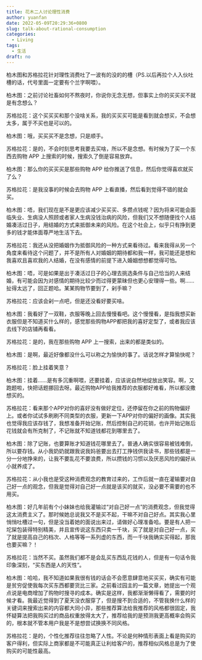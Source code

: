 ```yaml
---
title: 花木二人讨论理性消费
author: yuanfan
date: 2022-05-09T20:29:36+0800
slug: talk-about-rational-consumption
categories:
  - Living
tags:
  - 生活
draft: no
---
```


柏木图和苏格拉花针对理性消费吐了一波有的没的的槽（PS.以后再拉个人入伙吐槽的话，代号里面一定要有个兰字啊喂）。

<!--more-->

柏木图：之前讨论社畜如何不熬夜时，你说你无念无想，但事实上你的买买买不就是有念想么？

苏格拉花：这个买买买和那个没啥关系，我的买买买可能是看到就会想买，不会想太多，属于不买也是可以的。

柏木图：哦，买买买不是念想，只是顺手。

苏格拉花：是的，不会时刻思考我要去买啥，所以不是念想。有时候为了买一个东西去购物 APP 上搜索的时候，搜索久了倒是容易放弃。

柏木图：那么你的买买买是那些购物 APP 给你推送了信息，然后你觉得喜欢就买了么？

苏格拉花：是我没事的时候会去购物 APP 上看直播，然后看到觉得不错的就会买。

柏木图：唔，我们现在是不是更应该减少买买买、多攒点钱呢？因为将来可能会面临失业、生病没人照顾或者家人生病没钱治病的风险，但我们又不想随便找个人结婚凑活过日子，用结婚的方式来抵御未来的风险。在这个社会上，似乎只有挣到更多的钱才能体面尊严地生活下去。

苏格拉花：我还从没把婚姻作为抵御风险的一种方式来看待过。看来我得从另一个角度来看待这个问题了，并不是所有人对婚姻的期待都和我一样，我可能还是想和我喜欢且喜欢我的人结婚，在没有感情的前提下进入婚姻想想都觉得可怕。

柏木图：唔，可是如果是出于凑活过日子的心理去挑选条件与自己恰当的人来结婚，有可能会因为对感情的期待比较少而过得更蒙昧但也更心安理得一些。啊……扯得太远了，回正题哈。某某购物节要到了，剁手嘛？

苏格拉花：应该会剁一点吧，但是还没看好要买啥。

柏木图：我看好了一双鞋，衣服等晚上回去慢慢看吧。这个慢慢看，是指我想买新衣服但是不知道买什么样的，感觉那些购物APP都把我的喜好定型了，或者我应该去线下的店铺再看看。

苏格拉花：是的，我在那些购物 APP 上一搜索，出来的都是类似的。

柏木图：是啊，最近好像都没什么可以称之为愉快的事了。话说怎样才算愉快呢？

苏格拉花：脸上挂着笑意？

柏木图：挂着……是有多沉重啊喂，还要挂着，应该说自然地绽放出笑容。啊，又跑题啦，快把话题挪回去呀。最近购物APP给我推荐的衣服都好难看，所以都没撒想买的。

苏格拉花：看来那个APP对你的喜好没有做好定位，还停留在你之前的购物偏好上。或者你试试多刷刷不同类型的衣服，更新一下APP对你的偏好的画像。其实我也觉得我应该存钱了，我想准备开始记账，然后控制自己的花销，也许开始记账后花钱就会有所克制了，不记账就不知道钱都花到哪里去了。

柏木图：除了记账，也要算账才知道钱花哪里去了。普通人确实很容易被钱难倒，所以要存钱。从小我奶奶就跟我说我妈爸要出去打工挣钱供我读书，那些钱都是一分一分地挣来的，让我不要乱花不要浪费，所以攒钱的习惯以及厌恶风险的偏好从小就养成了。

苏格拉花：从小我也是受这种消费观念的教育过来的，工作后就一直在灌输要对自己好一点的观念，但我是觉得对自己好一点就是该买的就买，没必要不需要的也不用买。

柏木图：好几年前有个小妹妹也给我灌输过“对自己好一点”的消费观念，但我觉得这太消费主义了。那时候她总说我又不是买不起，干嘛不对自己好点。其实我心里悄悄吐槽过一句，但是没当着她的面说出来过，请做好心理准备哈。要是有人把一坨屎包装得特别精美，并且宣传说这东西只卖一千块，买了就是对自己好一点，买了就是提高自己的档次、人格等等一系列虚的东西，而一千块我确实买得起，那我也要买嘛？！

苏格拉花：当然不买。虽然我们都不是会乱买东西乱花钱的人，但是有一句话令我印象深刻，“买东西是人的天性”。

柏木图：哈哈，我不知道如果我很有钱的话会不会愿意肆意地买买买，确实有可能是贫穷促使我每次买东西都要货比三家。之前看过园主的一篇文章，她提出一个观点说是电商增加了购物时搜寻的成本。确实是这样，我都渐渐懒得看了，需要的时候才看。我最近觉得到了夏天没衣服穿了，但是搜不到合适的，不管我换什么样的关键词来搜索出来的内容都大同小异，那些推荐算法给我推荐的风格都很固定，我怀疑算法把我购买过的商品权重放得太大了，推荐给我的是预测我更高概率会购买的，根本就不管本用户我是不是想尝试换换不同风格。

苏格拉花：是的，个性化推荐往往忽略了人性。不论是何种情形表面上看是购买的客户得利，但实际上商家都是不可能真正让利给客户的，推荐相似风格总是为了使购买的可能性最高。
